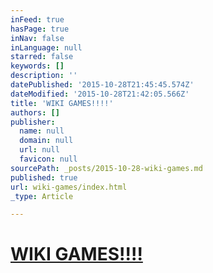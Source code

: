 ```yaml
---
inFeed: true
hasPage: true
inNav: false
inLanguage: null
starred: false
keywords: []
description: ''
datePublished: '2015-10-28T21:45:45.574Z'
dateModified: '2015-10-28T21:42:05.566Z'
title: 'WIKI GAMES!!!!'
authors: []
publisher:
  name: null
  domain: null
  url: null
  favicon: null
sourcePath: _posts/2015-10-28-wiki-games.md
published: true
url: wiki-games/index.html
_type: Article

---
```

# [WIKI GAMES!!!!][0]

[0]: http://thewikigame.com/